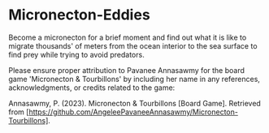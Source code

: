# Micronecton-Eddies
Become a micronecton for a brief moment and find out what it is like to migrate thousands' of meters from the ocean interior to the sea surface to find prey while trying to avoid predators.

Please ensure proper attribution to Pavanee Annasawmy for the board game 'Micronecton & Tourbillons' by including her name in any references, acknowledgments, or credits related to the game:

Annasawmy, P. (2023). Micronecton & Tourbillons [Board Game]. Retrieved from [https://github.com/AngeleePavaneeAnnasawmy/Micronecton-Tourbillons].
